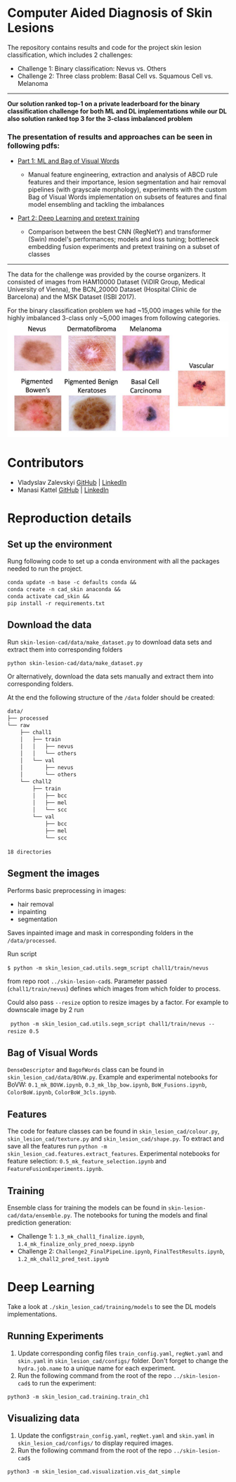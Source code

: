 # Computer Aided Diagnosis of Skin Lesions

The repository contains results and code for the project skin lesion classification, which includes 2 challenges:

* Challenge 1: Binary classification: Nevus vs. Others
* Challenge 2: Three class problem: Basal Cell vs. Squamous Cell vs. Melanoma
___
**Our solution ranked top-1 on a private leaderboard for the binary classification challenge for both ML and DL implementations while our DL also solution ranked top 3 for the 3-class imbalanced problem**

### The presentation of results and approaches can be seen in following pdfs:
* [Part 1: ML and Bag of Visual Words](reports/CAD_%20Skin%20Lesion%20Project%201.pdf)
    * Manual feature engineering, extraction and analysis of ABCD rule features and their importance, lesion segmentation and hair removal pipelines (with grayscale morphology), experiments with the custom Bag of Visual Words implementation on subsets of features and final model ensembling and tackling the imbalances

* [Part 2: Deep Learning and pretext training](reports/_CAD_%20Skin%20Lesion%20Project%202.pdf)
    * Comparison between the best CNN (RegNetY) and transformer (Swin) model's performances; models and loss tuning; bottleneck embedding fusion experiments and pretext training on a subset of classes
___
The data for the challenge was provided by the course organizers. It consisted of images from HAM10000 Dataset (ViDIR Group, Medical University of Vienna), the BCN_20000 Dataset (Hospital Clínic de Barcelona) and the MSK Dataset (ISBI 2017).

For the binary classification problem we had ~15,000 images while for the highly imbalanced 3-class only ~5,000 images from following categories.
![Data](imgs/data_overview.png)



# Contributors
* Vladyslav Zalevskyi [GitHub](https://github.com/Vivikar) | [LinkedIn](https://www.linkedin.com/in/vlad-zalevskyi/)
* Manasi Kattel [GitHub](https://github.com/manasikattel) | [LinkedIn](https://www.linkedin.com/in/manasi-kattel/)


# Reproduction details
## Set up the environment

Rung following code to set up a conda environment with all the packages needed to run the project.

```
conda update -n base -c defaults conda &&
conda create -n cad_skin anaconda &&
conda activate cad_skin && 
pip install -r requirements.txt
```

## Download the data
Run `skin-lesion-cad/data/make_dataset.py` to download data sets and extract them into corresponding folders
```
python skin-lesion-cad/data/make_dataset.py
```
Or alternatively, download the data sets manually and extract them into corresponding folders.

At the end the following structure of the `/data` folder should be created:
```
data/
├── processed
└── raw
    ├── chall1
    │   ├── train
    │   │   ├── nevus
    │   │   └── others
    │   └── val
    │       ├── nevus
    │       └── others
    └── chall2
        ├── train
        │   ├── bcc
        │   ├── mel
        │   └── scc
        └── val
            ├── bcc
            ├── mel
            └── scc

18 directories
```

## Segment the images

Performs basic preprocessing in images:
* hair removal
* inpainting
* segmentation

Saves inpainted image and mask in corresponding folders in the `/data/processed`.

Run script 

```$ python -m skin_lesion_cad.utils.segm_script chall1/train/nevus```

from repo root `../skin-lesion-cad$`. Parameter passed (`chall1/train/nevus`) defines which images from which folder to process.

Could also pass `--resize` option to resize images by a factor. For example to downscale image by 2 run

``` python -m skin_lesion_cad.utils.segm_script chall1/train/nevus --resize 0.5```

## Bag of Visual Words

`DenseDescriptor` and `BagofWords` class can be found in `skin_lesion_cad/data/BOVW.py`. Example and experimental notebooks for BoVW: `0.1_mk_BOVW.ipynb`, `0.3_mk_lbp_bow.ipynb`, `BoW_Fusions.ipynb`, `ColorBoW.ipynb`, `ColorBoW_3cls.ipynb`.

## Features

The code for feature classes can be found in `skin_lesion_cad/colour.py`, `skin_lesion_cad/texture.py` and `skin_lesion_cad/shape.py`. To extract and save all the features run `python -m skin_lesion_cad.features.extract_features`. Experimental notebooks for feature selection: `0.5_mk_feature_selection.ipynb` and `FeatureFusionExperiments.ipynb`.


## Training 
Ensemble class for training the models can be found in `skin-lesion-cad/data/ensemble.py`. The notebooks for tuning the models and final prediction generation: 
* Challenge 1: `1.3_mk_chall1_finalize.ipynb`, `1.4_mk_finalize_only_pred_noexp.ipynb`
* Challenge 2: `Challenge2_FinalPipeLine.ipynb`, `FinalTestResults.ipynb`, `1.2_mk_chall2_pred_test.ipynb`


# Deep Learning
Take a look at `./skin_lesion_cad/training/models` to see the DL models implementations.
## Running Experiments

1. Update corresponding config files `train_config.yaml`, `regNet.yaml` and `skin.yaml` in `skin_lesion_cad/configs/` folder. Don't forget to change the `hydra.job.name` to a unique name for each experiment.
2. Run the following command from the root of the repo `../skin-lesion-cad$` to run the experiment:
```
python3 -m skin_lesion_cad.training.train_ch1
```

## Visualizing data
1. Update the configs`train_config.yaml`, `regNet.yaml` and `skin.yaml` in `skin_lesion_cad/configs/` to display required images.
2. Run the following command from the root of the repo `../skin-lesion-cad$`
```
python3 -m skin_lesion_cad.visualization.vis_dat_simple
```
